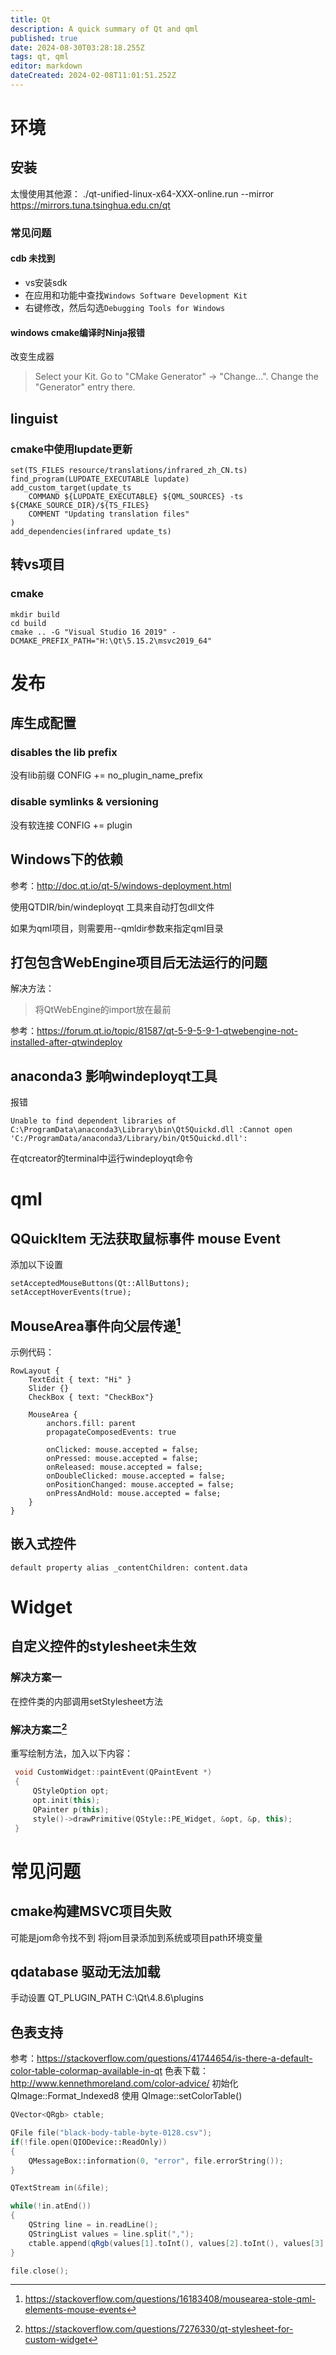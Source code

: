 ```yaml
---
title: Qt
description: A quick summary of Qt and qml
published: true
date: 2024-08-30T03:28:18.255Z
tags: qt, qml
editor: markdown
dateCreated: 2024-02-08T11:01:51.252Z
---
```


# 环境
## 安装
太慢使用其他源：
./qt-unified-linux-x64-XXX-online.run --mirror https://mirrors.tuna.tsinghua.edu.cn/qt

### 常见问题
#### cdb 未找到
- vs安装sdk
- 在应用和功能中查找```Windows Software Development Kit```
- 右键修改，然后勾选```Debugging Tools for Windows```

#### windows cmake编译时Ninja报错
改变生成器 
>Select your Kit. Go to "CMake Generator" -> "Change...". Change the "Generator" entry there.

## linguist
### cmake中使用lupdate更新
```
set(TS_FILES resource/translations/infrared_zh_CN.ts)
find_program(LUPDATE_EXECUTABLE lupdate)
add_custom_target(update_ts
    COMMAND ${LUPDATE_EXECUTABLE} ${QML_SOURCES} -ts ${CMAKE_SOURCE_DIR}/${TS_FILES}
    COMMENT "Updating translation files"
)
add_dependencies(infrared update_ts)
```

## 转vs项目
### cmake
```
mkdir build
cd build
cmake .. -G "Visual Studio 16 2019" -DCMAKE_PREFIX_PATH="H:\Qt\5.15.2\msvc2019_64"
```

# 发布
## 库生成配置
### disables the lib prefix
没有lib前缀
CONFIG += no_plugin_name_prefix
### disable symlinks & versioning
没有软连接
CONFIG += plugin

## Windows下的依赖
参考：http://doc.qt.io/qt-5/windows-deployment.html

使用QTDIR/bin/windeployqt 工具来自动打包dll文件

如果为qml项目，则需要用--qmldir参数来指定qml目录

## 打包包含WebEngine项目后无法运行的问题
解决方法：
>将QtWebEngine的import放在最前

参考：https://forum.qt.io/topic/81587/qt-5-9-5-9-1-qtwebengine-not-installed-after-qtwindeploy

## anaconda3 影响windeployqt工具
报错
```
Unable to find dependent libraries of C:\ProgramData\anaconda3\Library\bin\Qt5Quickd.dll :Cannot open 'C:/ProgramData/anaconda3/Library/bin/Qt5Quickd.dll':
```
在qtcreator的terminal中运行windeployqt命令

# qml
## QQuickItem 无法获取鼠标事件 mouse Event
添加以下设置
```
setAcceptedMouseButtons(Qt::AllButtons);
setAcceptHoverEvents(true);
```

## MouseArea事件向父层传递[^mouse_area]
示例代码：
```
RowLayout {
    TextEdit { text: "Hi" }
    Slider {}
    CheckBox { text: "CheckBox"}

    MouseArea {
        anchors.fill: parent
        propagateComposedEvents: true

        onClicked: mouse.accepted = false;
        onPressed: mouse.accepted = false;
        onReleased: mouse.accepted = false;
        onDoubleClicked: mouse.accepted = false;
        onPositionChanged: mouse.accepted = false;
        onPressAndHold: mouse.accepted = false;
    }
}
```
## 嵌入式控件
```
default property alias _contentChildren: content.data
```
# Widget
## 自定义控件的stylesheet未生效
### 解决方案一
在控件类的内部调用setStylesheet方法

### 解决方案二[^paint_widget]
重写绘制方法，加入以下内容：

```c++
 void CustomWidget::paintEvent(QPaintEvent *)
 {
     QStyleOption opt;
     opt.init(this);
     QPainter p(this);
     style()->drawPrimitive(QStyle::PE_Widget, &opt, &p, this);
 }
 ```

# 常见问题
## cmake构建MSVC项目失败
可能是jom命令找不到
将jom目录添加到系统或项目path环境变量

## qdatabase 驱动无法加载
手动设置 QT_PLUGIN_PATH C:\Qt\4.8.6\plugins

## 色表支持
参考：https://stackoverflow.com/questions/41744654/is-there-a-default-color-table-colormap-available-in-qt
色表下载：http://www.kennethmoreland.com/color-advice/
初始化 QImage::Format_Indexed8 使用 QImage::setColorTable()
```c++
QVector<QRgb> ctable;

QFile file("black-body-table-byte-0128.csv");
if(!file.open(QIODevice::ReadOnly))
{
    QMessageBox::information(0, "error", file.errorString());
}

QTextStream in(&file);

while(!in.atEnd())
{
    QString line = in.readLine();    
    QStringList values = line.split(",");
    ctable.append(qRgb(values[1].toInt(), values[2].toInt(), values[3].toInt()));
}

file.close();
```

[^paint_widget]:https://stackoverflow.com/questions/7276330/qt-stylesheet-for-custom-widget
[^qml_import]:http://doc.qt.io/qtcreator/creator-qml-modules-with-plugins.html#importing-qml-modules
[^mouse_area]:https://stackoverflow.com/questions/16183408/mousearea-stole-qml-elements-mouse-events